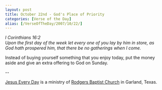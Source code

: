 ```yaml
---
layout: post
title: October 22nd - God's Place of Priority
categories: [Verse of the Day]
alias: [/VerseOfTheDay/2007/10/22/]
---
```


_I Corinthians 16:2  
Upon the first day of the week let every one of you lay by him in
store, as God hath prospered him, that there be no gatherings when I
come._

Instead of buying yourself something that you enjoy today, put the
money aside and give an extra offering to God on Sunday.

 --

<a href=http://jesuseveryday.net>Jesus Every Day</a> is a ministry of <a href=http://rodgersbaptist.net>Rodgers Baptist Church</a> in Garland, Texas.
